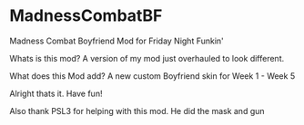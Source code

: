 # MadnessCombatBF


Madness Combat Boyfriend Mod for Friday Night Funkin'

Whats is this mod?
A version of my mod just overhauled to look different.

What does this Mod add?
A new custom Boyfriend skin for Week 1 - Week 5


Alright thats it. Have fun!


Also thank PSL3 for helping with this mod. He did the mask and gun
